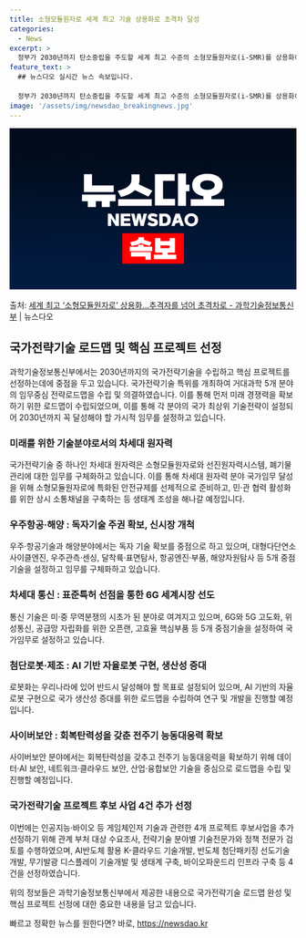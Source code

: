 ```yaml
---
title: 소형모듈원자로 세계 최고 기술 상용화로 초격차 달성
categories:
  - News
excerpt: >
  정부가 2030년까지 탄소중립을 주도할 세계 최고 수준의 소형모듈원자로(i-SMR)를 상용화하겠다고 밝혔다.…
feature_text: >
  ## 뉴스다오 실시간 뉴스 속보입니다.

  정부가 2030년까지 탄소중립을 주도할 세계 최고 수준의 소형모듈원자로(i-SMR)를 상용화하겠다고 밝혔다.…
image: '/assets/img/newsdao_breakingnews.jpg'
---
```


![뉴스다오 속보](/assets/img/newsdao_breakingnews.jpg)

<p>출처: <a href="https://newsdao.kr/3093" rel="dofollow">세계 최고 ‘소형모듈원자로’ 상용화…추격자를 넘어 초격차로  - 과학기술정보통신부</a> | 뉴스다오</p>

<h2 data-ke-size="size26">국가전략기술 로드맵 및 핵심 프로젝트 선정</h2>

과학기술정보통신부에서는 2030년까지의 국가전략기술을 수립하고 핵심 프로젝트를 선정하는데에 중점을 두고 있습니다. 국가전략기술 특위를 개최하여 거대과학 5개 분야의 임무중심 전략로드맵을 수립 및 의결하였습니다. 이를 통해 먼저 미래 경쟁력을 확보하기 위한 로드맵이 수립되었으며, 이를 통해 각 분야의 국가 최상위 기술전략이 설정되어 2030년까지 꼭 달성해야 할 가시적 임무를 설정하고 있습니다.

<h3 data-ke-size="size24">미래를 위한 기술분야로서의 차세대 원자력</h3>
국가전략기술 중 하나인 차세대 원자력은 소형모듈원자로와 선진원자력시스템, 폐기물관리에 대한 임무를 구체화하고 있습니다. 이를 통해 차세대 원자력 분야 국가임무 달성을 위해 소형모듈원자로에 특화된 안전규제를 선제적으로 준비하고, 민·관 협력 활성화를 위한 상시 소통채널을 구축하는 등 생태계 조성을 해나갈 예정입니다.

<h3 data-ke-size="size24">우주항공·해양 : 독자기술 주권 확보, 신시장 개척</h3>
우주·항공기술과 해양분야에서는 독자 기술 확보를 중점으로 하고 있으며, 대형다단연소사이클엔진, 우주관측·센싱, 달착륙·표면탐사, 항공엔진·부품, 해양자원탐사 등 5개 중점기술을 설정하고 임무를 구체화하고 있습니다.

<h3 data-ke-size="size24">차세대 통신 : 표준특허 선점을 통한 6G 세계시장 선도</h3>
통신 기술은 미·중 무역분쟁의 시초가 된 분야로 여겨지고 있으며, 6G와 5G 고도화, 위성통신, 공급망 자립화를 위한 오픈랜, 고효율 핵심부품 등 5개 중점기술을 설정하여 국가임무로 설정하고 있습니다.

<h3 data-ke-size="size24">첨단로봇·제조 : AI 기반 자율로봇 구현, 생산성 증대</h3>
로봇화는 우리나라에 있어 반드시 달성해야 할 목표로 설정되어 있으며, AI 기반의 자율로봇 구현으로 국가 생산성 증대를 위한 로드맵을 수립하여 연구 및 개발을 진행할 예정입니다.

<h3 data-ke-size="size24">사이버보안 : 회복탄력성을 갖춘 전주기 능동대응력 확보</h3>
사이버보안 분야에서는 회복탄력성을 갖추고 전주기 능동대응력을 확보하기 위해 데이터·AI 보안, 네트워크·클라우드 보안, 산업·융합보안 기술을 중심으로 로드맵을 수립 및 진행할 예정입니다.

<h3 data-ke-size="size24">국가전략기술 프로젝트 후보 사업 4건 추가 선정</h3>
이번에는 인공지능·바이오 등 게임체인저 기술과 관련한 4개 프로젝트 후보사업을 추가 선정하기 위해 관계 부처 대상 수요조사, 전략기술 분야별 기술전문가와 정책 전문가 검토를 수행하였으며, AI반도체 활용 K-클라우드 기술개발, 반도체 첨단패키징 선도기술개발, 무기발광 디스플레이 기술개발 및 생태계 구축, 바이오파운드리 인프라 구축 등 4건을 선정하였습니다.

위의 정보들은 과학기술정보통신부에서 제공한 내용으로 국가전략기술 로드맵 완성 및 핵심 프로젝트 선정에 대한 중요한 내용을 담고 있습니다. 

빠르고 정확한 뉴스를 원한다면? 바로, <a href="https://newsdao.kr" rel="dofollow">https://newsdao.kr</a>


    

